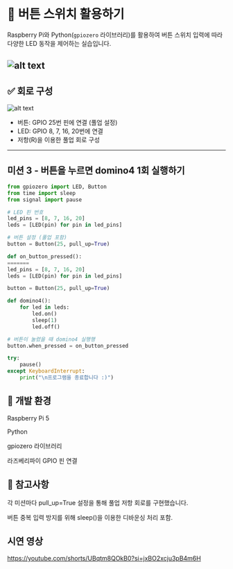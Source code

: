 # 🎯 버튼 스위치 활용하기

Raspberry Pi와 Python(`gpiozero` 라이브러리)를 활용하여 버튼 스위치 입력에 따라 다양한 LED 동작을 제어하는 실습입니다.

![alt text](<스크린샷 2025-04-16 122724.png>)
---

## ✅ 회로 구성
![alt text](image.png)
- 버튼: GPIO 25번 핀에 연결 (풀업 설정)
- LED: GPIO 8, 7, 16, 20번에 연결
- 저항(R)을 이용한 풀업 회로 구성

---


## 미션 3 - 버튼을 누르면 domino4 1회 실행하기

```python
from gpiozero import LED, Button
from time import sleep
from signal import pause

# LED 핀 번호
led_pins = [8, 7, 16, 20]
leds = [LED(pin) for pin in led_pins]

# 버튼 설정 (풀업 포함)
button = Button(25, pull_up=True)

def on_button_pressed():
=======
led_pins = [8, 7, 16, 20]
leds = [LED(pin) for pin in led_pins]

button = Button(25, pull_up=True)

def domino4():
    for led in leds:
        led.on()
        sleep(1)
        led.off()

# 버튼이 눌렸을 때 domino4 실행행
button.when_pressed = on_button_pressed

try:
    pause()
except KeyboardInterrupt:
    print("\n프로그램을 종료합니다 :)")
```


## 📝 개발 환경
Raspberry Pi 5

Python

gpiozero 라이브러리

라즈베리파이 GPIO 핀 연결



## 🔧 참고사항
각 미션마다 pull_up=True 설정을 통해 풀업 저항 회로를 구현했습니다.

버튼 중복 입력 방지를 위해 sleep()을 이용한 디바운싱 처리 포함.


## 시연 영상
https://youtube.com/shorts/UBqtm8QOkB0?si=jxBO2xcju3pB4m6H